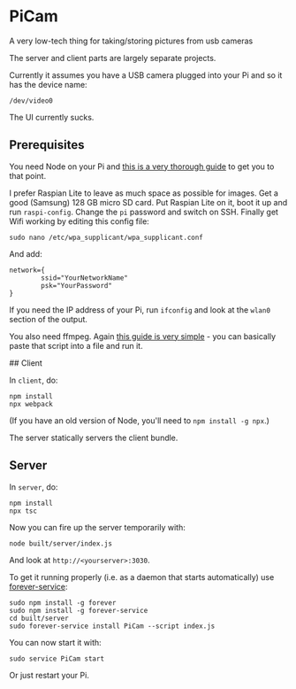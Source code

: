 # PiCam
A very low-tech thing for taking/storing pictures from usb cameras

The server and client parts are largely separate projects.

Currently it assumes you have a USB camera plugged into your Pi and so it has the device name:

    /dev/video0

The UI currently sucks.

## Prerequisites

You need Node on your Pi and [this is a very thorough guide](http://thisdavej.com/beginners-guide-to-installing-node-js-on-a-raspberry-pi/) to get you to that point.

I prefer Raspian Lite to leave as much space as possible for images. Get a good (Samsung) 128 GB 
micro SD card. Put Raspian Lite on it, boot it up and run `raspi-config`. Change the `pi` password
and switch on SSH. Finally get Wifi working by editing this config file:

    sudo nano /etc/wpa_supplicant/wpa_supplicant.conf

And add:

    network={
            ssid="YourNetworkName"
            psk="YourPassword"
    }

If you need the IP address of your Pi, run `ifconfig` and look at the `wlan0` section of the output.

You also need ffmpeg. Again [this guide is very simple](https://github.com/tgogos/rpi_ffmpeg) - you can
basically paste that script into a file and run it.

## Client

In `client`, do:

    npm install
    npx webpack

(If you have an old version of Node, you'll need to `npm install -g npx`.)

The server statically servers the client bundle.

## Server

In `server`, do:

    npm install
    npx tsc

Now you can fire up the server temporarily with:

    node built/server/index.js

And look at `http://<yourserver>:3030`.

To get it running properly (i.e. as a daemon that starts automatically) 
use [forever-service](https://github.com/zapty/forever-service):

    sudo npm install -g forever
    sudo npm install -g forever-service
    cd built/server
    sudo forever-service install PiCam --script index.js

You can now start it with:

    sudo service PiCam start

Or just restart your Pi.